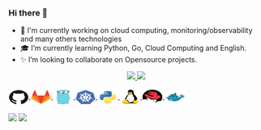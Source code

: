 ### Hi there 👋

- 🔨 I'm currently working on cloud computing,  monitoring/observability and many others technologies
- 🎓 I’m currently learning Python, Go, Cloud Computing and  English.
- ✨ I’m looking to collaborate on Opensource projects.
<div align="center">
  <a href="https://github.com/rhoribe">
  <img height="140em" src="https://github-readme-stats.vercel.app/api?username=rhoribe&show_icons=true&theme=dark&include_all_commits=true&count_private=true"/>
  <img height="140em" src="https://github-readme-stats.vercel.app/api/top-langs/?username=rhoribe&layout=compact&langs_count=7&theme=dark"/>
</div>
<div style="display: inline_block"><br>
  <img align="center" alt="Github" height="30" width="40" src="https://github.com/devicons/devicon/blob/master/icons/github/github-original.svg">
  <img align="center" alt="Gitlab" height="30" width="40" src="https://github.com/devicons/devicon/blob/master/icons/gitlab/gitlab-original.svg">
  <img align="center" alt="Go" height="30" width="40" src="https://github.com/devicons/devicon/blob/master/icons/go/go-original.svg">
  <img align="center" alt="K8s" height="30" width="40" src="https://github.com/devicons/devicon/blob/master/icons/kubernetes/kubernetes-plain.svg">
  <img align="center" alt="Python" height="30" width="40" src="https://raw.githubusercontent.com/devicons/devicon/master/icons/python/python-original.svg">
  <img align="center" alt="Linux" height="30" width="40" src="https://github.com/devicons/devicon/blob/master/icons/linux/linux-original.svg">
  <img align="center" alt="Linux" height="30" width="40" src="https://github.com/devicons/devicon/blob/master/icons/redhat/redhat-original.svg">
  <img align="center" alt="Linux" height="30" width="40" src="https://github.com/devicons/devicon/blob/master/icons/docker/docker-original.svg">
</div>
<br>
<div> 
  <a href ="mailto:rhoribe1908@gmail.com"><img src="https://img.shields.io/badge/-Gmail-%23333?style=for-the-badge&logo=gmail&logoColor=white" target="_blank"></a>
  <a href="https://www.linkedin.com/in/ricardohoribe/" target="_blank"><img src="https://img.shields.io/badge/-LinkedIn-%230077B5?style=for-the-badge&logo=linkedin&logoColor=white" target="_blank"></a> 
</div>
